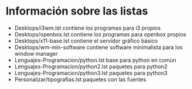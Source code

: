# Información sobre las listas
- Desktops/i3wm.lst contiene los programas para i3 propios
- Desktops/openbox.lst contiene los programas para openbox propios
- Desktops/x11-base.lst contiene el servidor gráfico básico
- Desktops/wm-min-software contiene software minimalista para los window manager
- Lenguajes-Programacion/python.lst base para python en común
- Lenguajes-Programacion/python2.lst paquetes para python2
- Lenguajes-Programacion/python3.lst paquetes para python3
- Personalizar/tipografias.lst paquetes con las fuentes
